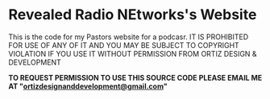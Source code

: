 # Revealed Radio NEtworks's Website

This is the code for my Pastors website for a podcasr. IT IS PROHIBITED FOR USE OF ANY OF IT AND YOU MAY BE SUBJECT TO COPYRIGHT VIOLATION IF YOU USE IT WITHOUT PERMISSION FROM ORTIZ DESIGN & DEVELOPMENT

**TO REQUEST PERMISSION TO USE THIS SOURCE CODE PLEASE EMAIL ME AT "ortizdesignanddevelopment@gmail.com"**
